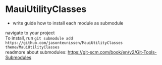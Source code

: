 # MauiUtilityClasses
- write guide how to install each module as submodule

navigate to your project  
To install, run `git submodule add https://github.com/jasonteunissen/MauiUtilityClasses theme/MauiUtilityClasses`  
readmore about submodules: https://git-scm.com/book/en/v2/Git-Tools-Submodules  
